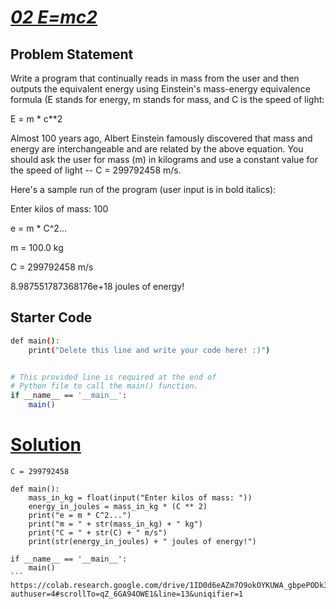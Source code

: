 # [*02 E=mc2*](https://colab.research.google.com/drive/1ID0d6eAZm7O9okOYKUWA_gbpePODk3Iv?authuser=4#scrollTo=qZ_6GA94OWE1&line=13&uniqifier=1)

## Problem Statement

Write a program that continually reads in mass from the user and then outputs the equivalent energy using Einstein's mass-energy equivalence formula (E stands for energy, m stands for mass, and C is the speed of light:

E = m * c**2

Almost 100 years ago, Albert Einstein famously discovered that mass and energy are interchangeable and are related by the above equation. You should ask the user for mass (m) in kilograms and use a constant value for the speed of light -- C = 299792458 m/s.

Here's a sample run of the program (user input is in bold italics):

Enter kilos of mass: 100 

e = m * C^2... 

m = 100.0 kg 

C = 299792458 m/s 

8.987551787368176e+18 joules of energy!

## Starter Code

```bash
def main():
    print("Delete this line and write your code here! :)")


# This provided line is required at the end of
# Python file to call the main() function.
if __name__ == '__main__':
    main()
```

# [Solution](https://colab.research.google.com/drive/1ID0d6eAZm7O9okOYKUWA_gbpePODk3Iv?authuser=4#scrollTo=qZ_6GA94OWE1&line=13&uniqifier=1)
````
C = 299792458

def main():
    mass_in_kg = float(input("Enter kilos of mass: "))
    energy_in_joules = mass_in_kg * (C ** 2)
    print("e = m * C^2...")
    print("m = " + str(mass_in_kg) + " kg")
    print("C = " + str(C) + " m/s")
    print(str(energy_in_joules) + " joules of energy!")

if __name__ == '__main__':
    main()
```
https://colab.research.google.com/drive/1ID0d6eAZm7O9okOYKUWA_gbpePODk3Iv?authuser=4#scrollTo=qZ_6GA94OWE1&line=13&uniqifier=1
